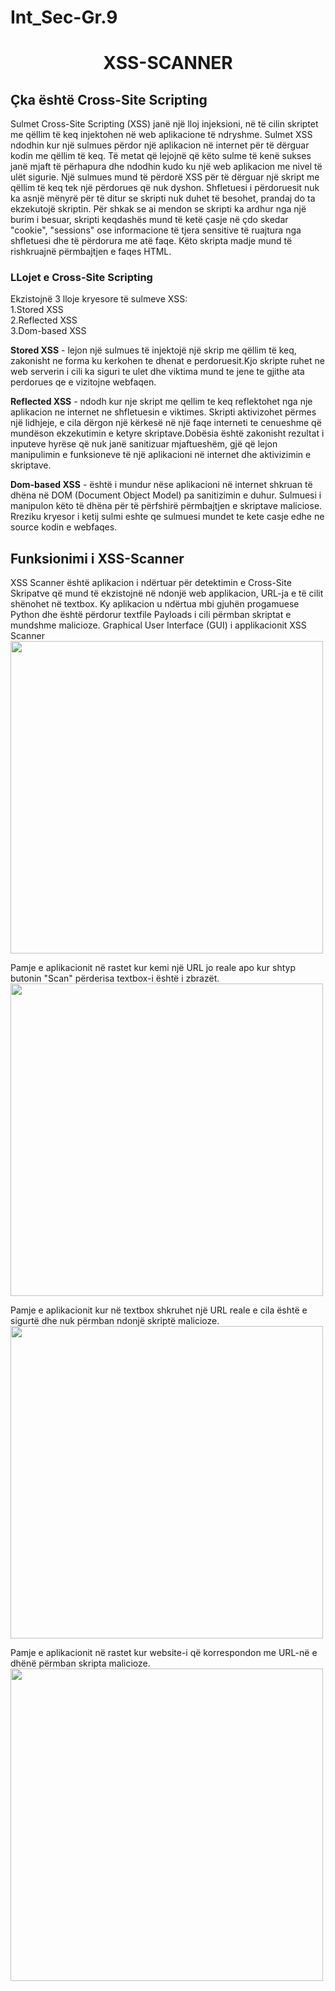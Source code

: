 # Int_Sec-Gr.9


<h1 align="center">XSS-SCANNER</h1>   

## Çka është Cross-Site Scripting

Sulmet Cross-Site Scripting (XSS) janë një lloj injeksioni, në të cilin skriptet me qëllim të keq injektohen në web aplikacione të ndryshme. Sulmet XSS ndodhin kur një sulmues përdor një aplikacion në internet për të dërguar kodin me qëllim të keq. Të metat që lejojnë që këto sulme të kenë sukses janë mjaft të përhapura dhe ndodhin kudo ku një web aplikacion me nivel të ulët sigurie.
Një sulmues mund të përdorë XSS për të dërguar një skript me qëllim të keq tek një përdorues që nuk dyshon. Shfletuesi i përdoruesit nuk ka asnjë mënyrë për të ditur se skripti nuk duhet të besohet, prandaj do ta ekzekutojë skriptin. Për shkak se ai mendon se skripti ka ardhur nga një burim i besuar, skripti keqdashës mund të ketë çasje në çdo skedar "cookie", "sessions" ose informacione të tjera sensitive të ruajtura nga shfletuesi dhe të përdorura me atë faqe. Këto skripta madje mund të rishkruajnë përmbajtjen e faqes HTML.


### LLojet e Cross-Site Scripting

Ekzistojnë 3 lloje kryesore të sulmeve XSS:
    <br />  1.Stored XSS
    <br />  2.Reflected XSS
    <br />  3.Dom-based XSS

**Stored XSS** - lejon një sulmues të injektojë një skrip me qëllim të keq, zakonisht ne forma ku kerkohen te dhenat e perdoruesit.Kjo skripte ruhet ne web serverin i cili ka siguri te ulet dhe viktima mund te jene
te gjithe ata perdorues qe e vizitojne webfaqen.

**Reflected XSS** - ndodh kur nje skript me qellim te keq reflektohet nga nje aplikacion ne internet ne shfletuesin e viktimes.
Skripti aktivizohet përmes një lidhjeje, e cila dërgon një kërkesë në një faqe interneti te cenueshme që mundëson ekzekutimin e ketyre skriptave.Dobësia është zakonisht rezultat i inputeve hyrëse që nuk janë sanitizuar mjaftueshëm, gjë që lejon manipulimin e funksioneve të një aplikacioni në internet dhe aktivizimin e skriptave.

**Dom-based XSS** - është i mundur nëse aplikacioni në internet shkruan të dhëna në DOM (Document Object Model) pa sanitizimin e duhur. Sulmuesi i manipulon këto të dhëna për të përfshirë përmbajtjen e skriptave maliciose.
Rreziku kryesor i ketij sulmi eshte qe sulmuesi mundet te kete casje edhe ne source kodin e webfaqes.


## Funksionimi i XSS-Scanner 

XSS Scanner është aplikacion i ndërtuar për detektimin e Cross-Site Skripatve që mund të ekzistojnë në ndonjë web applikacion, URL-ja e të cilit shënohet në textbox. Ky aplikacion u ndërtua mbi gjuhën progamuese Python dhe është përdorur textfile Payloads i cili përmban skriptat e mundshme malicioze. 
Graphical User Interface (GUI) i applikacionit XSS Scanner
<img src="gui.PNG" width="500">

Pamje e aplikacionit në rastet kur kemi një URL jo reale apo kur shtyp butonin "Scan" përderisa textbox-i është i zbrazët.
<img src="validimi.PNG" width="500">


Pamje e aplikacionit kur në textbox shkruhet një URL reale e cila është e sigurtë dhe nuk përmban
ndonjë skriptë malicioze. 
<img src="safeapp.PNG" width="500">


Pamje e aplikacionit në rastet kur website-i që korrespondon me URL-në e dhënë përmban skripta malicioze.
<img src="unsafe.PNG" width="500">




 




